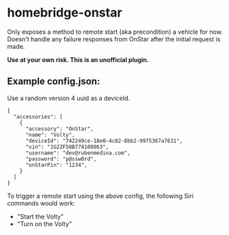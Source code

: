 # homebridge-onstar

Only exposes a method to remote start (aka precondition) a vehicle for now. Doesn't handle any failure responses from OnStar after the initial request is made.

**Use at your own risk. This is an unofficial plugin.**

## Example config.json:
Use a random version 4 uuid as a deviceId.

    {
      "accessories": [
        {
          "accessory": "OnStar",
          "name": "Volty",
          "deviceId": "742249ce-18e0-4c82-8bb2-9975367a7631",
          "vin": "1G2ZF58B774109863",
          "username": "dev@rubenmedina.com",
          "password": "p@ssw0rd",
          "onStarPin": "1234",
        }
      ]
    }

To trigger a remote start using the above config, the following Siri commands would work:
* "Start the Volty"
* "Turn on the Volty"
